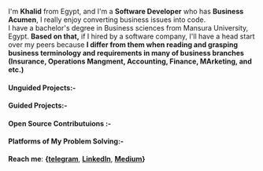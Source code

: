I'm **Khalid** from Egypt, and I'm a **Software Developer** who has **Business Acumen**, I really enjoy converting business issues into code. <br>I have a bachelor's degree in Business sciences from Mansura University, Egypt. **Based on that,** if I hired by a software company, I'll have a head start over my peers because **I differ from them when reading and grasping business terminology and requirements in many of business branches (Insurance, Operations Mangment, Accounting, Finance, MArketing, and etc.)**


#### Unguided Projects:-                               

#### Guided Projects:-

#### Open Source Contributuions :-







#### Platforms of My Problem Solving:-

**Reach me**:
**{[telegram](https://t.me/Khouailid)**,   **[LinkedIn](https://linkedin.com/in/khaldmaher)**,  **[Medium](https://medium.com/@khaldmaher)}**


